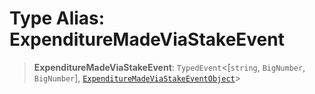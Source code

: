 # Type Alias: ExpenditureMadeViaStakeEvent

> **ExpenditureMadeViaStakeEvent**: `TypedEvent`\<\[`string`, `BigNumber`, `BigNumber`\], [`ExpenditureMadeViaStakeEventObject`](../interfaces/ExpenditureMadeViaStakeEventObject.md)\>
